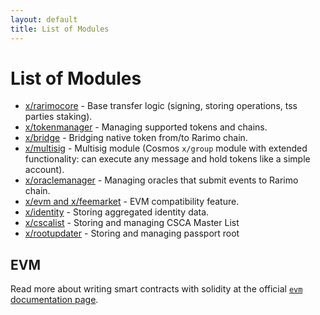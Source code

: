 ```yaml
---
layout: default
title: List of Modules
---
```


# List of Modules

* [x/rarimocore](./rarimocore/README.md) - Base transfer logic (signing, storing operations, tss parties staking).
* [x/tokenmanager](./tokenmanager/README.md) - Managing supported tokens and chains.
* [x/bridge](./bridge/README.md) - Bridging native token from/to Rarimo chain.
* [x/multisig](./multisig/README.md) - Multisig module (Cosmos `x/group` module with extended functionality: can execute any message and hold tokens like a simple account).
* [x/oraclemanager](./oraclemanager/README.md) - Managing oracles that submit events to Rarimo chain.
* [x/evm and x/feemarket](./evm/README.md) - EVM compatibility feature.
* [x/identity](./identity/README.md) - Storing aggregated identity data.
* [x/cscalist](./cscalist/README.md) - Storing and managing CSCA Master List
* [x/rootupdater](./rootupdater/README.md) - Storing and managing passport root

## EVM

Read more about writing smart contracts with solidity at the official [`evm` documentation page](https://docs.evmos.org/modules/evm/).